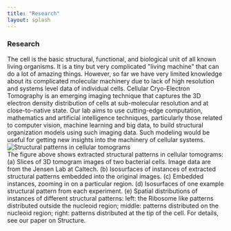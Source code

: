 ```yaml
---
title: "Research"
layout: splash
---
```


### Research 

The cell is the basic structural, functional, and biological unit of all known living organisms. It is a tiny but very complicated "living machine" that can do a lot of amazing things. However, so far we have very limited knowledge about its complicated molecular machinery due to lack of high resolution and systems level data of individual cells. Cellular Cryo-Electron Tomography is an emerging imaging technique that captures the 3D electron density distribution of cells at sub-molecular resolution and at close-to-native state. Our lab aims to use cutting-edge computation, mathematics and artificial intelligence techniques, particularly those related to computer vision, machine learning and big data, to build structural organization models using such imaging data. Such modeling would be useful for getting new insights into the machinery of cellular systems. 
<img src="https://user-images.githubusercontent.com/25089434/73482186-3fd97900-436b-11ea-8ee4-6599ac0e0da3.png" alt="Structural patterns in cellular tomograms" style="display:block; margin:auto;">
The figure above shows extracted structural patterns in cellular tomograms: (a) Slices of 3D tomogram images of two bacterial cells. Image data are from the Jensen Lab at Caltech. (b) Isosurfaces of instances of extracted structural patterns embedded into the original images. (c) Embedded instances, zooming in on a particular region. (d) Isosurfaces of one example structural pattern from each experiment. (e) Spatial distributions of instances of different structural patterns: left: the Ribosome like patterns distributed outside the nucleoid region; middle: patterns distributed on the nucleoid region; right: patterns distributed at the tip of the cell. For details, see our paper on Structure. 
